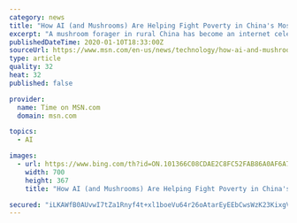 ```yaml
---
category: news
title: "How AI (and Mushrooms) Are Helping Fight Poverty in China's Most Remote Villages"
excerpt: "A mushroom forager in rural China has become an internet celebrity — and a successful businesswoman — thanks to an AI-powered app"
publishedDateTime: 2020-01-10T18:33:00Z
sourceUrl: https://www.msn.com/en-us/news/technology/how-ai-and-mushrooms-are-helping-fight-poverty-in-chinas-most-remote-villages/ar-BBYPrA4
type: article
quality: 32
heat: 32
published: false

provider:
  name: Time on MSN.com
  domain: msn.com

topics:
  - AI

images:
  - url: https://www.bing.com/th?id=ON.101366C08CDAE2C8FC52FAB86A0AF6A7
    width: 700
    height: 367
    title: "How AI (and Mushrooms) Are Helping Fight Poverty in China's Most Remote Villages"

secured: "iLKAWfB0AUvwI7tZa1Rnyf4t+xl1boeVu64r26oAtarEyEEbCwsWzK23KixgVjP3id1ddrh980gAbtFOpFKm3PWOj7aKukni5VMGE/UMyjdhaZcC0a2n7evRoxmzBOYdsakpGY6Ku+Kkchz5FdPXu+4Qr9O/lwORbhcX03OLzgakFUcNVd/9IRa0npBvJw5JNKgDCQJcKDC0LEx83eFRGzOsgwHYY7kOO15Ui8dctiGDsuphLkeNr3y22xgulW2MddiIYf+hm6QDu6dUKik/Dw==;GIx3H36xxblQK/CG7XFYMQ=="
---
```


